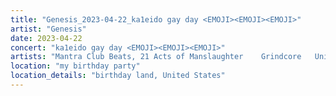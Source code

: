 ```yaml
---
title: "Genesis_2023-04-22_ka1eido gay day <EMOJI>️<EMOJI><EMOJI>"
artist: "Genesis"
date: 2023-04-22
concert: "ka1eido gay day <EMOJI>️<EMOJI><EMOJI>"
artists: "Mantra Club Beats, 21 Acts of Manslaughter	Grindcore	United States, Buckshot, ABBA, 9 Foot Super SoldierCrossoverHardcore, 12 Gauge Rampage, 324	Grindcore	Japan"
location: "my birthday party"
location_details: "birthday land, United States"
---
```

